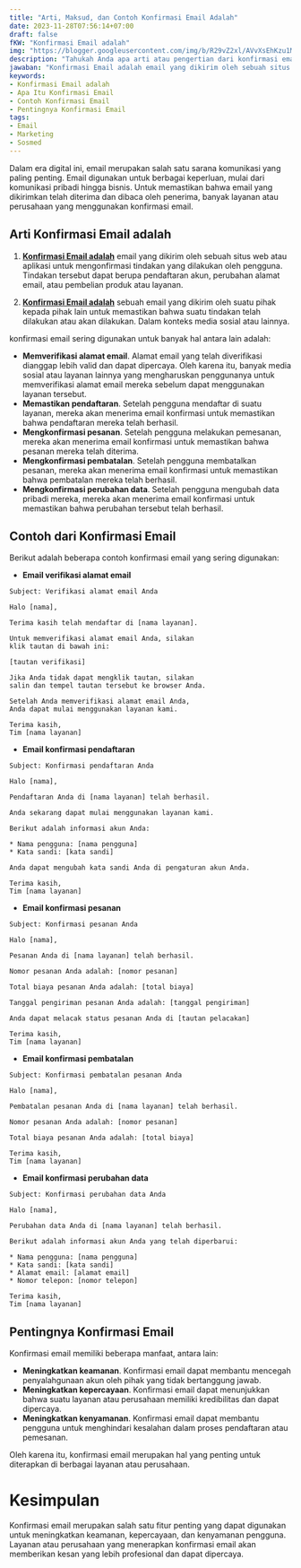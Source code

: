 ```yaml
---
title: "Arti, Maksud, dan Contoh Konfirmasi Email Adalah"
date: 2023-11-28T07:56:14+07:00
draft: false
fKW: "Konfirmasi Email adalah"
img: "https://blogger.googleusercontent.com/img/b/R29vZ2xl/AVvXsEhKzu1MctnDKmt04djLuMOK2PNIli4KTKbv5lDpuZidH7YQqKKlrT6WXio_RvdNOKwlUIaIS-3-UDsCIBMYWFMpdkXmIni4kdWlJ2CwFT7L9qJ2JV8gCQRTtUUaPjYSNdF4YvHQKnTl5YBZ6vAxUVIOmmROwSC8yZ6X2cjrbuPxTk7sDI3DrYEvqksQwkFi/s720/Email-Confirmation.webp"
description: "Tahukah Anda apa arti atau pengertian dari konfirmasi email, mau tahu lebih detailnya yuk baca disini, konfirmasi email adalah.."
jawaban: "Konfirmasi Email adalah email yang dikirim oleh sebuah situs web atau aplikasi untuk mengonfirmasi tindakan yang dilakukan oleh pengguna. Tindakan tersebut dapat berupa pendaftaran akun, perubahan alamat email, atau pembelian produk atau layanan."
keywords:
- Konfirmasi Email adalah
- Apa Itu Konfirmasi Email
- Contoh Konfirmasi Email
- Pentingnya Konfirmasi Email
tags:
- Email
- Marketing
- Sosmed
---
```


Dalam era digital ini, email merupakan salah satu sarana komunikasi yang paling penting. Email digunakan untuk berbagai keperluan, mulai dari komunikasi pribadi hingga bisnis. Untuk memastikan bahwa email yang dikirimkan telah diterima dan dibaca oleh penerima, banyak layanan atau perusahaan yang menggunakan konfirmasi email.

## Arti Konfirmasi Email adalah

1. **[Konfirmasi Email adalah](/blog)** email yang dikirim oleh sebuah situs web atau aplikasi untuk mengonfirmasi tindakan yang dilakukan oleh pengguna. Tindakan tersebut dapat berupa pendaftaran akun, perubahan alamat email, atau pembelian produk atau layanan.

2. **[Konfirmasi Email adalah](https://help.alteryx.com/20221/it/server/use-alteryx-server-ui/confirm-your-email-address.html)** sebuah email yang dikirim oleh suatu pihak kepada pihak lain untuk memastikan bahwa suatu tindakan telah dilakukan atau akan dilakukan. Dalam konteks media sosial atau lainnya.

konfirmasi email sering digunakan untuk banyak hal antara lain adalah:

* **Memverifikasi alamat email**. Alamat email yang telah diverifikasi dianggap lebih valid dan dapat dipercaya. Oleh karena itu, banyak media sosial atau layanan lainnya yang mengharuskan penggunanya untuk memverifikasi alamat email mereka sebelum dapat menggunakan layanan tersebut.
* **Memastikan pendaftaran**. Setelah pengguna mendaftar di suatu layanan, mereka akan menerima email konfirmasi untuk memastikan bahwa pendaftaran mereka telah berhasil.
* **Mengkonfirmasi pesanan**. Setelah pengguna melakukan pemesanan, mereka akan menerima email konfirmasi untuk memastikan bahwa pesanan mereka telah diterima.
* **Mengkonfirmasi pembatalan**. Setelah pengguna membatalkan pesanan, mereka akan menerima email konfirmasi untuk memastikan bahwa pembatalan mereka telah berhasil.
* **Mengkonfirmasi perubahan data**. Setelah pengguna mengubah data pribadi mereka, mereka akan menerima email konfirmasi untuk memastikan bahwa perubahan tersebut telah berhasil.

## Contoh dari Konfirmasi Email

Berikut adalah beberapa contoh konfirmasi email yang sering digunakan:

* **Email verifikasi alamat email**

```
Subject: Verifikasi alamat email Anda

Halo [nama],

Terima kasih telah mendaftar di [nama layanan].

Untuk memverifikasi alamat email Anda, silakan 
klik tautan di bawah ini:

[tautan verifikasi]

Jika Anda tidak dapat mengklik tautan, silakan 
salin dan tempel tautan tersebut ke browser Anda.

Setelah Anda memverifikasi alamat email Anda, 
Anda dapat mulai menggunakan layanan kami.

Terima kasih,
Tim [nama layanan]
```

* **Email konfirmasi pendaftaran**

```
Subject: Konfirmasi pendaftaran Anda

Halo [nama],

Pendaftaran Anda di [nama layanan] telah berhasil.

Anda sekarang dapat mulai menggunakan layanan kami.

Berikut adalah informasi akun Anda:

* Nama pengguna: [nama pengguna]
* Kata sandi: [kata sandi]

Anda dapat mengubah kata sandi Anda di pengaturan akun Anda.

Terima kasih,
Tim [nama layanan]
```

* **Email konfirmasi pesanan**

```
Subject: Konfirmasi pesanan Anda

Halo [nama],

Pesanan Anda di [nama layanan] telah berhasil.

Nomor pesanan Anda adalah: [nomor pesanan]

Total biaya pesanan Anda adalah: [total biaya]

Tanggal pengiriman pesanan Anda adalah: [tanggal pengiriman]

Anda dapat melacak status pesanan Anda di [tautan pelacakan]

Terima kasih,
Tim [nama layanan]
```

* **Email konfirmasi pembatalan**

```
Subject: Konfirmasi pembatalan pesanan Anda

Halo [nama],

Pembatalan pesanan Anda di [nama layanan] telah berhasil.

Nomor pesanan Anda adalah: [nomor pesanan]

Total biaya pesanan Anda adalah: [total biaya]

Terima kasih,
Tim [nama layanan]
```

* **Email konfirmasi perubahan data**

```
Subject: Konfirmasi perubahan data Anda

Halo [nama],

Perubahan data Anda di [nama layanan] telah berhasil.

Berikut adalah informasi akun Anda yang telah diperbarui:

* Nama pengguna: [nama pengguna]
* Kata sandi: [kata sandi]
* Alamat email: [alamat email]
* Nomor telepon: [nomor telepon]

Terima kasih,
Tim [nama layanan]
```

## Pentingnya Konfirmasi Email

Konfirmasi email memiliki beberapa manfaat, antara lain:

* **Meningkatkan keamanan**. Konfirmasi email dapat membantu mencegah penyalahgunaan akun oleh pihak yang tidak bertanggung jawab.
* **Meningkatkan kepercayaan**. Konfirmasi email dapat menunjukkan bahwa suatu layanan atau perusahaan memiliki kredibilitas dan dapat dipercaya.
* **Meningkatkan kenyamanan**. Konfirmasi email dapat membantu pengguna untuk menghindari kesalahan dalam proses pendaftaran atau pemesanan.

Oleh karena itu, konfirmasi email merupakan hal yang penting untuk diterapkan di berbagai layanan atau perusahaan.

# Kesimpulan

Konfirmasi email merupakan salah satu fitur penting yang dapat digunakan untuk meningkatkan keamanan, kepercayaan, dan kenyamanan pengguna. Layanan atau perusahaan yang menerapkan konfirmasi email akan memberikan kesan yang lebih profesional dan dapat dipercaya.